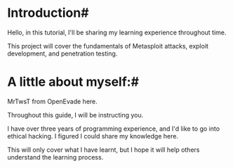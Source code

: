 # Introduction#


Hello, in this tutorial, I'll be sharing my learning experience throughout time.

This project will cover the fundamentals of Metasploit attacks, exploit development, and penetration testing.


# A little about myself:#


MrTwsT from OpenEvade here.

Throughout this guide, I will be instructing you.

I have over three years of programming experience, and I'd like to go into ethical hacking. I figured I could share my knowledge here.

This will only cover what I have learnt, but I hope it will help others understand the learning process.

